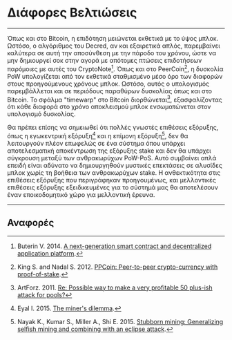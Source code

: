 # Διάφορες Βελτιώσεις

---

Όπως και στο Bitcoin, η επιδότηση μειώνεται εκθετικά με το ύψος μπλοκ. Ωστόσο, ο αλγόριθμος του Decred, αν και εξαιρετικά απλός, παρεμβαίνει καλύτερα σε αυτή την αποσύνθεση με την πάροδο του χρόνου, ώστε να μην δημιουργεί σοκ στην αγορά με απότομες πτώσεις επιδοτήσεων παρόμοιες με αυτές του CryptoNote[^1]. Όπως και στο PeerCoin[^2], η δυσκολία PoW υπολογίζεται από τον εκθετικά σταθμισμένο μέσο όρο των διαφορών στους προηγούμενους χρόνους μπλοκ. Ωστόσο, αυτός ο υπολογισμός παρεμβάλλεται και σε περιόδους παραθύρων δυσκολίας όπως και στο Bitcoin. Το σφάλμα "timewarp" στο Bitcoin διορθώνεται[^3], εξασφαλίζοντας ότι κάθε διαφορά στο χρόνο αποκλεισμού μπλοκ ενσωματώνεται στον υπολογισμό δυσκολίας.

Θα πρέπει επίσης να σημειωθεί ότι πολλές γνωστές επιθέσεις εξόρυξης, όπως η εγωκεντρική εξόρυξη[^4] και η επίμονη εξόρυξη[^5], δεν θα λειτουργούν πλέον επωφελώς σε ένα σύστημα όπου υπάρχει αποτελεσματική αποκέντρωση της εξόρυξης stake και δεν θα υπάρχει σύγκρουση μεταξύ των ανθρακωρύχων PoW-PoS. Αυτό συμβαίνει απλά επειδή είναι αδύνατο να δημιουργηθούν μυστικές επεκτάσεις σε αλυσίδες μπλοκ χωρίς τη βοήθεια των ανθρακωρύχων stake. Η ανθεκτικότητα στις επιθέσεις εξόρυξης που περιγράφηκαν προηγουμένως, και μελλοντικές επιθέσεις εξόρυξης εξειδικευμένες για το σύστημά μας θα αποτελέσουν έναν εποικοδομητικό χώρο για μελλοντική έρευνα.

---

## <i class="fa fa-book"></i> Αναφορές 

[^1]: Buterin V. 2014. [A next-generation smart contract and decentralized application platform](https://decred.org/research/buterin2014.pdf).
[^2]: King S. and Nadal S. 2012. [PPCoin: Peer-to-peer crypto-currency with proof-of-stake](https://decred.org/research/king2012.pdf).
[^3]: ArtForz. 2011. [Re: Possible way to make a very profitable 50 plus-ish attack for pools?](https://decred.org/research/artforz2011.pdf)
[^4]: Eyal I. 2015. [The miner's dilemma](https://decred.org/research/eyal2015.pdf).
[^5]: Nayak K., Kumar S., Miller A., Shi E. 2015. [Stubborn mining: Generalizing selfish mining and combining with an eclipse attack](https://decred.org/research/nayak2015.pdf).
